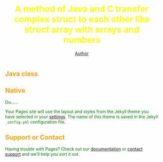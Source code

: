 # <center><font color=yellow>A method of Java and C transfer complex struct to each other like struct array with arrays and numbers</center>

[<center>Author</center>](https://github.com/ElisaPixtink)<br>

## <left><font color=orange>Java class<br>

## <font color=orange>Native<br>

<font color=green>Gu......<br>

<font color=green>Your Pages site will use the layout and styles from the Jekyll theme you have selected in your [settings](https://github.com/ElisaPixtink). The name of this theme is saved in the Jekyll `_config.yml` configuration file.<br>

## <font color=orange>Support or Contact<br>

<font color=green>Having trouble with Pages? Check out our [documentation](https://docs.github.com/categories/github-pages-basics/) or [contact support](https://support.github.com/contact) and we’ll help you sort it out.
